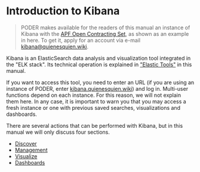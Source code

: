 # Introduction to Kibana

> PODER makes available for the readers of this manual an instance of Kibana with the [APF Open Contracting Set](https://datos.gob.mx/busca/dataset/concentrado-de-contrataciones-abiertas-de-la-apf), as shown as an example in here.  To get it, apply for an account via e-mail [kibana@quienesquien.wiki](mailto:kibana@quienesquien.wiki).

Kibana is an ElasticSearch data analysis and visualization tool integrated in the "ELK stack". Its technical operation is explained in ["Elastic Tools"](../C2/Seccion1) in this manual.

If you want to access this tool, you need to enter an URL (if you are using an instance of PODER, enter  [kibana.quienesquien.wiki](https://kibana.quienesquien.wiki/)) and log in. Multi-user functions depend on each instance. For this reason, we will not explain them here. In any case, it is important to warn you that you may access a fresh instance or one with previous saved searches, visualizations and dashboards.

There are several actions that can be performed with Kibana, but in this manual we will only discuss four sections.

* [Discover](Seccion2)
* [Management](Seccion3)
* [Visualize](Seccion4)
* [Dashboards](Seccion5)
